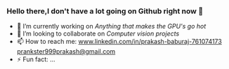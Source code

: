 ### Hello there,I don't have a lot going on Github right now 👋

* 🔭 I’m currently working on *Anything that makes the GPU's go hot*
* 👯 I’m looking to collaborate on *Computer vision projects*
* 📫 How to reach me: www.linkedin.com/in/prakash-baburaj-761074173 <prankster999prakash@gmail.com>
* ⚡ Fun fact: ...


